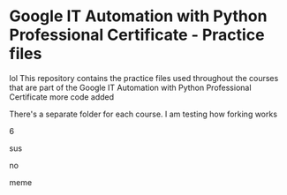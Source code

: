 # Google IT Automation with Python Professional Certificate - Practice files
lol
This repository contains the practice files used throughout the courses that are
part of the Google IT Automation with Python Professional Certificate
more code added

There's a separate folder for each course.
I am testing how forking works

6

sus

no

meme